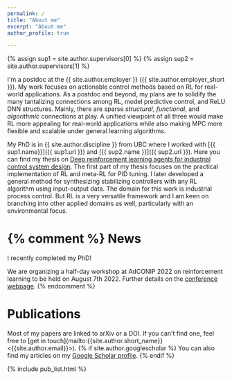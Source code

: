 ```yaml
---
permalink: /
title: "About me"
excerpt: "About me"
author_profile: true

---
```

{% assign sup1 = site.author.supervisors[0] %}
{% assign sup2 = site.author.supervisors[1] %}

I'm a postdoc at the {{ site.author.employer }} ({{ site.author.employer_short }}).
My work focuses on actionable control methods based on RL for real-world applications.
As a postdoc and beyond, my plans are to solidify the many tantalizing connections among RL, model predictive control, and ReLU DNN structures.
Mainly, there are sparse *structural*, *functional*, and *algorithmic* connections at play.
A unified viewpoint of all three would make RL more appealing for real-world applications while also making MPC more flexible and scalable under general learning algorithms.

My PhD is in {{ site.author.discipline }} from UBC where I worked with [{{ sup1.name}}]({{ sup1.url }}) and [{{ sup2.name }}]({{ sup2.url }}).
Here you can find my thesis on [Deep reinforcement learning agents for industrial control system design](https://open.library.ubc.ca/collections/24/items/1.0430547).
The first part of my thesis focuses on the practical implementation of RL and meta-RL for PID tuning.
I later developed a general method for synthesizing stabilizing controllers with any RL algorithm using input-output data.
The domain for this work is industrial process control.
But RL is a very versatile framework and I am keen on branching into other applied domains as well, particularly with an environmental focus.

{% comment %}
News
======

I recently completed my PhD!

We are organizing a half-day workshop at AdCONIP 2022 on reinforcement learning to be held on August 7th 2022. Further details on the [conference webpage](https://adconip2022.org/workshops/#workshop-2-making-reinforcement-learning-a-practical-technology-for-industrial-control).
{% endcomment %}

Publications
======

Most of my papers are linked to arXiv or a DOI. If you can't find one, feel free to [get in touch](mailto:{{site.author.short_name}} <{{site.author.email}}>). {% if site.author.googlescholar %} You can also find my articles on my [Google Scholar profile]({{site.author.googlescholar}}).
{% endif %}

{% include pub_list.html %}
